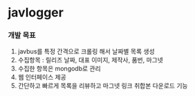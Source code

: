 javlogger
===

### 개발 목표
1. javbus를 특정 간격으로 크롤링 해서 날짜별 목록 생성
2. 수집항목 : 릴리즈 날짜, 대표 이미지, 제작사, 품번, 마그넷
3. 수집한 항목은 mongodb로 관리
4. 웹 인터페이스 제공 
5. 간단하고 빠르게 목록을 리뷰하고 마그넷 링크 취합본 다운로드 기능

